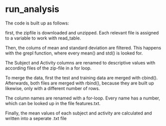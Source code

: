 # run_analysis

The code is built up as follows:

first, the zipfile is downloaded and unzipped. Each relevant file is assigned to a variable to work with read_table.

Then, the colums of mean and standard deviation are filtered. This happens with the grepl function, where every mean() and std() is looked for.

The Subject and Activity columns are renamed to descriptive values with according files of the zip-file in a for loop.

To merge the data, first the test and training data are merged with cbind(). Afterwards, both files are merged with rbind(), because they are built up likewise, only with a different number of rows.

The column names are renamed with a for-loop. Every name has a number, which can be looked up in the file features.txt.


Finally, the mean values of each subject and activity are calculated and written into a seperate .txt file
